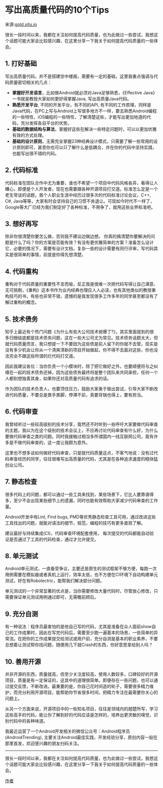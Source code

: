 # 写出高质量代码的10个Tips

来源:[gold.xitu.io](http://gold.xitu.io/entry/5673c4b360b2f42a1271eb87)

很长一段时间以来，我都在关注如何提高代码质量，也为此做过一些尝试，我想这个话题可能大家会比较感兴趣，在这里分享一下我关于如何提高代码质量的一些体会。

## 1. 打好基础

写出高质量代码，并不是搭建空中楼阁，需要有一定的基础，这里我重点强调与代码质量密切相关的几点：

* **掌握好开发语言**，比如做Android就必须对Java足够熟悉，《Effective Java》一书就是教授大家如何更好得掌握Java, 写出高质量Java代码。
* **熟悉开发平台**, 不同的开发平台，有不同的API, 有不同的工作原理，同样是Java代码，在PC上写与Android上写很多地方不一样，要去熟悉Android编程的一些特性，iOS编程的一些特性，了解清楚这些，才能写出更加地道的代码，充分发挥各自平台的优势。
* **基础的数据结构与算法**，掌握好这些在解决一些特定问题时，可以以更加优雅有效的方式处理。
* **基础的设计原则**，无需完全掌握23种经典设计模式，只需要了解一些常用的设计原则即可，甚至你也可以只了解什么是低耦合，并在你的代码中坚持实践，也能写出很不错的代码。
## 2. 代码标准

代码标准在团队合作中尤为重要，谁也不希望一个项目中代码风格各异，看得让人糟心，即便是个人开发者，现在也需要跟各种开源项目打交道。标准怎么定是一个老生常谈的话题，我个人职业生涯中经历过很多次的代码标准讨论会议，C++, C#, Java等等，大家有时会坚持自己的习惯不肯退让。可现如今时代不一样了，Google等大厂已经为我们制定好了各种标准，不用争了，就用这些业界标准吧。

## 3. 想好再写

除非你很清楚你要怎么做，否则我不建议边做边想。
你真的搞清楚你要解决的问题是什么了吗？你的方案是否能有效？有没有更优雅简单的方案？准备怎么设计它，必要的情况下，需要有设计文档，复杂一些的设计需要有同行评审，写代码其实是很简单的事情，前提是你得先想清楚。

## 4. 代码重构

重构对于代码质量的重要性不言而喻，反正我是很难一次把代码写得让自己满意、无可挑剔，《重构》这本书作为业内经典也理应人人必读，也有其他类似的教授重构技巧的书，有些也非常不错，遗憾的是我发现很多工作多年的同学甚至都没有了解过重构的概念。

## 5. 技术债务

知乎上最近有个热门问题《为什么有些大公司技术弱爆了?》，其实里面提到的很多归根结底都是技术债务问题，这在一些大公司尤为常见。技术债务话题太大，但就代码质量而言，我只想提一下不要因为这些债是前人留下的你就不去管，现实是没有多少机会让你从一个清爽清新的项目开始做起，你不得不去面对这些，你也没法完全不跟这些所谓的烂代码打交道。

因此我建议各位：当你负责一个小模块时，除了把它做好之外，也要顺便将与之纠缠在一起的技术债务还掉，因为这些债务最终将是整个团队来共同承担，任何一个人都别想独善其身，如果你还对高质量代码有追求的话。

作为团队的技术负责人，也要顶住压力，鼓励大家勇于做出尝试，引导大家不断改进代码质量，不要总是畏手畏脚，停滞不前，真要背锅也得上，要有担当。

## 6. 代码审查

我曾经听过一些较高级别的技术分享，竟然还不时听到一些呼吁大家要做代码审查的主题，我以为在这个级别的技术会议上，不应再讨论代码审查有什么好，为什么要做代码审查之类的问题。同时我接触过相当多所谓国内一线互联网公司，竟有许多是不做代码审查的，这一度让我颇为意外。

这里也不想多谈如何做好代码审查，只是就代码质量这点，不客气地说：没有过代码审查经历的同学，往往很难写出高质量的代码，尤其是在各种追求速度的糙快猛创业公司。

## 7. 静态检查

很多代码上的问题，都可以通过一些工具来找到，某些场景下，它比人要靠谱得多，至少不会出现某些细节上的遗漏，同时也能有效帮助大家减少代码审查的工作量。

Android开发中有Lint, Find bugs, PMD等优秀静态检查工具可用，通过改进这些工具找出的问题，就能对语法的细节，规范，编程的技巧有更多直观了解。

建议最好与持续集成(CI)，代码审查环境配套使用， 每次提交的代码都能自动验证是否通过了工具的代码检查，通过才允许提交。

## 8. 单元测试

Android单元测试，一直备受争议，主要还是原生的测试框架不够方便，每跑一次用例需要在模拟器或者真机上运行，效率太低，也不方便在CI环境下自动构建单元测试，好在有Robolectric，能帮我们解决部分问题。

单元测试的一个非常显著的优点是，当你需要修改大量代码时，尽管放心修改，只需要保证单元测试用例通过即可，无需瞻前顾后。

## 9. 充分自测

有一种说法：程序员最害怕的是他自己写的代码，尤其是准备在众人面前show自己的工作成果时，因此在写完代码后，需要至少跑一遍基本的场景，一些简单的异常流。在把你的工作成果提交给测试或用户前，充分自测是基本的职业素养，不要总想着让测试帮你找问题，随便用几下就Crash的东西，你好意思拿给别人吗？

## 10. 善用开源

并非开源的东西，质量就高，但至少关注度较高，使用人数较多，口碑较好的开源项目，质量是有一定保证的，这其中的道理很简单。即便存在一些问题，也可以通过提交反馈，不断改进。最重要的是，你自己花时间造的轮子，需要很多精力维护，而充分利用开源项目，能帮助你节省很多时间，把精力专注在最需要你关心的问题上。

从另一个方面来说，开源项目中的一些知名项目，往往是领域内的翘楚所写，学习这些高手的代码，能让你了解到好的代码应该是怎样的，培养出更灵敏的嗅觉，识别代码中的各种味道。

我最近运营了一个Android开发相关的微信公众号：Android程序员(AndroidTrending), 主要关注Android最佳实践，开发经验分享，原创内容一般在那里首发，欢迎感兴趣的朋友扫码关注。

--------

很长一段时间以来，我都在关注如何提高代码质量，也为此做过一些尝试，我想这个话题可能大家会比较感兴趣，在这里分享一下我关于如何提高代码质量的一些体会。

[作者](http://gold.xitu.io/#/user/5665019d60b2febe2f93fa62)
